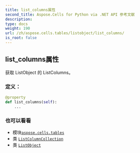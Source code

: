 ```yaml
---
title: list_columns属性
second_title: Aspose.Cells for Python via .NET API 参考文献
description:
type: docs
weight: 190
url: /zh/aspose.cells.tables/listobject/list_columns/
is_root: false
---
```

## list_columns属性

获取 ListObject 的 ListColumns。
### 定义：
```python
@property
def list_columns(self):
    ...
```

### 也可以看看
* 模块[`aspose.cells.tables`](../../)
* 类 [`ListColumnCollection`](/cells/python-net/zh/aspose.cells.tables/listcolumncollection)
* 类 [`ListObject`](/cells/python-net/zh/aspose.cells.tables/listobject)
